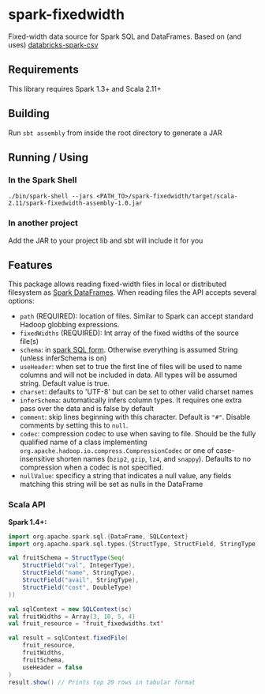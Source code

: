 # spark-fixedwidth
Fixed-width data source for Spark SQL and DataFrames. Based on (and uses) [databricks-spark-csv](https://github.com/databricks/spark-csv)

## Requirements
This library requires Spark 1.3+ and Scala 2.11+

## Building
Run `sbt assembly` from inside the root directory to generate a JAR

## Running / Using

### In the Spark Shell
`./bin/spark-shell --jars <PATH_TO>/spark-fixedwidth/target/scala-2.11/spark-fixedwidth-assembly-1.0.jar`

### In another project
Add the JAR to your project lib and sbt will include it for you

## Features
This package allows reading fixed-width files in local or distributed filesystem as [Spark DataFrames](https://spark.apache.org/docs/1.3.0/sql-programming-guide.html).
When reading files the API accepts several options:
* `path` (REQUIRED): location of files. Similar to Spark can accept standard Hadoop globbing expressions.
* `fixedWidths` (REQUIRED): Int array of the fixed widths of the source file(s)
* `schema`: in [spark SQL form](http://spark.apache.org/docs/latest/api/scala/index.html#org.apache.spark.sql.types.StructType). Otherwise everything is assumed String (unless inferSchema is on)
* `useHeader`: when set to true the first line of files will be used to name columns and will not be included in data. All types will be assumed string. Default value is true.
* `charset`: defaults to 'UTF-8' but can be set to other valid charset names
* `inferSchema`: automatically infers column types. It requires one extra pass over the data and is false by default
* `comment`: skip lines beginning with this character. Default is `"#"`. Disable comments by setting this to `null`.
* `codec`: compression codec to use when saving to file. Should be the fully qualified name of a class implementing `org.apache.hadoop.io.compress.CompressionCodec` or one of case-insensitive shorten names (`bzip2`, `gzip`, `lz4`, and `snappy`). Defaults to no compression when a codec is not specified.
* `nullValue`: specificy a string that indicates a null value, any fields matching this string will be set as nulls in the DataFrame

### Scala API
__Spark 1.4+:__
```scala
import org.apache.spark.sql.{DataFrame, SQLContext}
import org.apache.spark.sql.types.{StructType, StructField, StringType, IntegerType, DoubleType}

val fruitSchema = StructType(Seq(
    StructField("val", IntegerType),
    StructField("name", StringType),
    StructField("avail", StringType),
    StructField("cost", DoubleType)
))

val sqlContext = new SQLContext(sc)
val fruitWidths = Array(3, 10, 5, 4)
val fruit_resource = 'fruit_fixedwidths.txt'

val result = sqlContext.fixedFile(
    fruit_resource,
    fruitWidths,
    fruitSchema,
    useHeader = false
)
result.show() // Prints top 20 rows in tabular format
```
